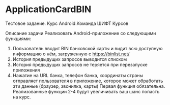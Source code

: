 # ApplicationCardBIN

Тестовое задание. Курс Android.Команда ШИФТ Курсов

Описание задачи
Реализовать Android-приложение со следующими функциями:
1. Пользователь вводит BIN банковской карты и видит всю доступную информацию о нём,
загруженную с https://binlist.net/
2. История предыдущих запросов выводится списком
3. История предыдущих запросов не теряется при перезапуске приложения
4. Нажатие на URL банка, телефон банка, координаты страны отправляет пользователя в
приложение, которое может обработать эти данные (браузер, звонилка, карты)
Первая функция обязательна. Реализованные функции 2-4 будут увеличивать ваш шанс попасть на
курс.
